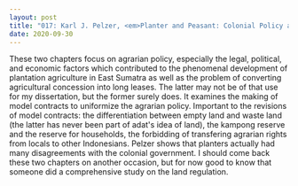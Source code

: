 ```yaml
---
layout: post
title: "017: Karl J. Pelzer, <em>Planter and Peasant: Colonial Policy and the Agrarian Struggle in East Sumatra, 1863-1947</em> (1978), Chapter 5-6"
date: 2020-09-30
---
```

These two chapters focus on agrarian policy, especially the legal, political, and economic factors which contributed to the phenomenal development of plantation agriculture in East Sumatra as well as the problem of converting agricultural concession into long leases. The latter may not be of that use for my dissertation, but the former surely does. It examines the making of model contracts to uniformize the agrarian policy. Important to the revisions of model contracts: the differentiation between empty land and waste land (the latter has never been part of adat's idea of land), the kampong reserve and the reserve for households, the forbidding of transfering agrarian rights from locals to other Indonesians. Pelzer shows that planters actually had many disagreements with the colonial government. I should come back these two chapters on another occasion, but for now good to know that someone did a comprehensive study on the land regulation.
